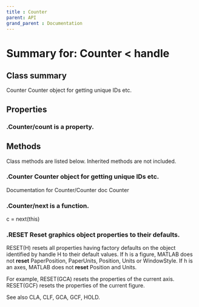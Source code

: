 ```yaml
---
title : Counter
parent: API
grand_parent : Documentation
---
```

# Summary for: **Counter**  < handle

## Class summary

Counter Counter object for getting unique IDs etc.

## Properties

### .Counter/**count** is a property.


## Methods

Class methods are listed below. Inherited methods are not included.

### .**Counter** **Counter** object for getting unique IDs etc.
Documentation for Counter/Counter
doc Counter

### .Counter/**next** is a function.
c = next(this)

### .RESET  Reset graphics object properties to their defaults.
RESET(H) resets all properties having factory defaults on the object
identified by handle H to their default values. If h is a figure, MATLAB
does not **reset** PaperPosition, PaperUnits, Position, Units or WindowStyle.
If h is an axes, MATLAB does not **reset** Position and Units.

For example,
RESET(GCA) resets the properties of the current axis.
RESET(GCF) resets the properties of the current figure.

See also CLA, CLF, GCA, GCF, HOLD.


